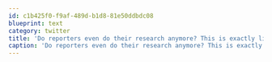 ```yaml
---
id: c1b425f0-f9af-489d-b1d8-81e50ddbdc08
blueprint: text
category: twitter
title: 'Do reporters even do their research anymore? This is exactly like the Dropbox issue last year lik ow.ly/av5VZ'
caption: 'Do reporters even do their research anymore? This is exactly like the Dropbox issue last year lik <a href="http://ow.ly/av5VZ" title="http://ow.ly/av5VZ" class="link link_untco">ow.ly/av5VZ</a>'
---
```

